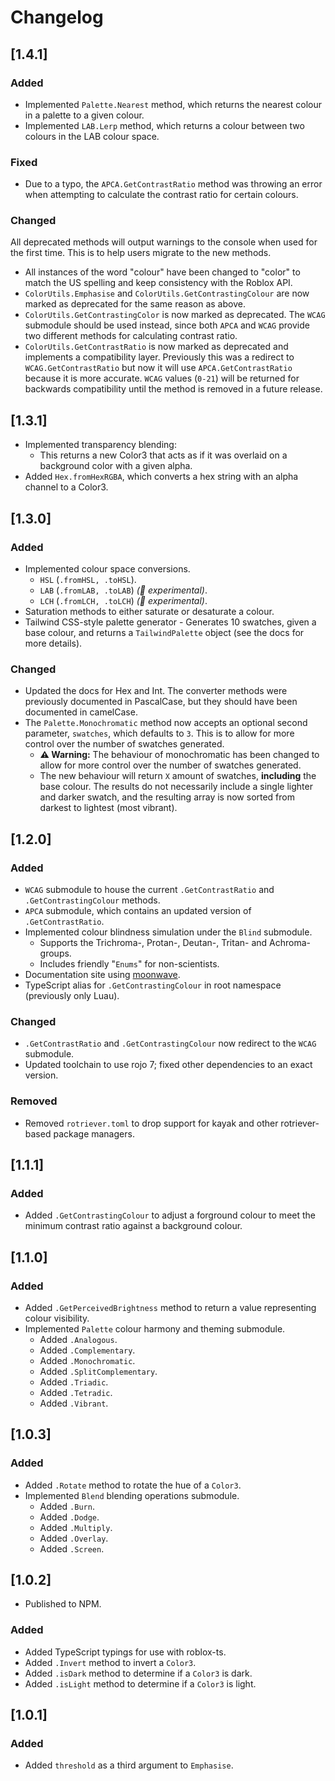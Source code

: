 # Changelog

## [1.4.1]

### Added

- Implemented `Palette.Nearest` method, which returns the nearest colour in a
  palette to a given colour.
- Implemented `LAB.Lerp` method, which returns a colour between two colours in
  the LAB colour space.

### Fixed

- Due to a typo, the `APCA.GetContrastRatio` method was throwing an error when
  attempting to calculate the contrast ratio for certain colours.

### Changed

All deprecated methods will output warnings to the console when used for the
first time. This is to help users migrate to the new methods.

- All instances of the word "colour" have been changed to "color" to match the
  US spelling and keep consistency with the Roblox API.
- `ColorUtils.Emphasise` and `ColorUtils.GetContrastingColour` are now marked as
  deprecated for the same reason as above.
- `ColorUtils.GetContrastingColor` is now marked as deprecated. The `WCAG`
  submodule should be used instead, since both `APCA` and `WCAG` provide two
  different methods for calculating contrast ratio.
- `ColorUtils.GetContrastRatio` is now marked as deprecated and implements a
  compatibility layer. Previously this was a redirect to `WCAG.GetContrastRatio`
  but now it will use `APCA.GetContrastRatio` because it is more accurate. `WCAG`
  values (`0-21`) will be returned for backwards compatibility until the method is
  removed in a future release.

## [1.3.1]

- Implemented transparency blending:
  - This returns a new Color3 that acts as if it was overlaid on a background
    color with a given alpha.
- Added `Hex.fromHexRGBA`, which converts a hex string with an alpha channel to
  a Color3.

## [1.3.0]

### Added

- Implemented colour space conversions.
  - `HSL` (`.fromHSL, .toHSL`).
  - `LAB` (`.fromLAB, .toLAB`) _(:test_tube: experimental)_.
  - `LCH` (`.fromLCH, .toLCH`) _(:test_tube: experimental)_.
- Saturation methods to either saturate or desaturate a colour.
- Tailwind CSS-style palette generator - Generates 10 swatches, given a base
  colour, and returns a `TailwindPalette` object (see the docs for more details).

### Changed

- Updated the docs for Hex and Int. The converter methods were previously
  documented in PascalCase, but they should have been documented in camelCase.
- The `Palette.Monochromatic` method now accepts an optional second parameter,
  `swatches`, which defaults to `3`. This is to allow for more control over the
  number of swatches generated.
  - **:warning: Warning:** The behaviour of monochromatic has been changed to
    allow for more control over the number of swatches generated.
  - The new behaviour will return `X` amount of swatches, **including** the base
    colour. The results do not necessarily include a single lighter and darker
    swatch, and the resulting array is now sorted from darkest to lightest (most
    vibrant).

## [1.2.0]

### Added

- `WCAG` submodule to house the current `.GetContrastRatio` and `.GetContrastingColour`
  methods.
- `APCA` submodule, which contains an updated version of `.GetContrastRatio`.
- Implemented colour blindness simulation under the `Blind` submodule.
  - Supports the Trichroma-, Protan-, Deutan-, Tritan- and Achroma- groups.
  - Includes friendly "`Enums`" for non-scientists.
- Documentation site using [moonwave](https://upliftgames.github.io/moonwave/).
- TypeScript alias for `.GetContrastingColour` in root namespace (previously only
  Luau).

### Changed

- `.GetContrastRatio` and `.GetContrastingColour` now redirect to the `WCAG` submodule.
- Updated toolchain to use rojo 7; fixed other dependencies to an exact version.

### Removed

- Removed `rotriever.toml` to drop support for kayak and other rotriever-based
  package managers.

## [1.1.1]

### Added

- Added `.GetContrastingColour` to adjust a forground colour to meet the minimum
  contrast ratio against a background colour.

## [1.1.0]

### Added

- Added `.GetPerceivedBrightness` method to return a value representing colour visibility.
- Implemented `Palette` colour harmony and theming submodule.
  - Added `.Analogous`.
  - Added `.Complementary`.
  - Added `.Monochromatic`.
  - Added `.SplitComplementary`.
  - Added `.Triadic`.
  - Added `.Tetradic`.
  - Added `.Vibrant`.

## [1.0.3]

### Added

- Added `.Rotate` method to rotate the hue of a `Color3`.
- Implemented `Blend` blending operations submodule.
  - Added `.Burn`.
  - Added `.Dodge`.
  - Added `.Multiply`.
  - Added `.Overlay`.
  - Added `.Screen`.

## [1.0.2]

- Published to NPM.

### Added

- Added TypeScript typings for use with roblox-ts.
- Added `.Invert` method to invert a `Color3`.
- Added `.isDark` method to determine if a `Color3` is dark.
- Added `.isLight` method to determine if a `Color3` is light.

## [1.0.1]

### Added

- Added `threshold` as a third argument to `Emphasise`.
